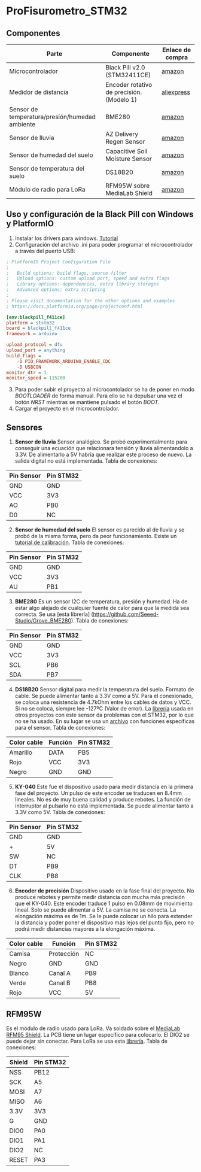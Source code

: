 # ProFisurometro_STM32

## Componentes
| Parte  | Componente | Enlace de compra |
| ------------- | ------------- | -------|
| Microcontrolador  | Black Pill v2.0 (STM32411CE)  | [amazon](https://www.amazon.com/-/es/CANADUINO-STM32-Pastilla-STM32F411CEU6-incluido/dp/B0847G8RQF)|
| Medidor de distancia  |  Encoder rotativo de precisión. (Modelo 1) | [aliexpress](https://es.aliexpress.com/item/4000354494107.html) |
| Sensor de temperatura/presión/humedad ambiente |  BME280 | [amazon](https://www.amazon.es/TECNOIOT-Temperatura-tuberías-barométrico-gy-bme280/dp/B07RLM9D3S) |
| Sensor de lluvia  |  AZ Delivery Regen Sensor | [amazon](https://www.amazon.es/AZDelivery-Lluvia-lluvia-Sensor-Arduino/dp/B07CP2GX9P/ref=sr_1_5) |
| Sensor de humedad del suelo | Capacitive Soil Moisture Sensor | [amazon](https://www.amazon.es/KeeYees-Piezas-Módulo-Humedad-Capacitivo/dp/B07R174TM1/ref=sr_1_6) |
| Sensor de temperatura del suelo  | DS18B20 | [amazon](https://www.amazon.es/ICQUANZX-Temperatura-Termómetro-termopar-Resistencia/dp/B088LQ7HMH/ref=sr_1_8) |
| Módulo de radio para LoRa | RFM95W sobre MediaLab Shield | [amazon](https://www.amazon.es/BOBEINI-Transceptor-inalámbrico-LoRaTM-transmisor-receptor/dp/B09DS8BZ3D/ref=sr_1_7) |

## Uso y configuración de la Black Pill con Windows y PlatformIO
1. Instalar los drivers para windows. [Tutorial](https://github.com/profezzorn/ProffieOS/wiki/zadig)
2. Configuración del archivo .ini para poder programar el microcontrolador a través del puerto USB:
``` ini
; PlatformIO Project Configuration File
;
;   Build options: build flags, source filter
;   Upload options: custom upload port, speed and extra flags
;   Library options: dependencies, extra library storages
;   Advanced options: extra scripting
;
; Please visit documentation for the other options and examples
; https://docs.platformio.org/page/projectconf.html

[env:blackpill_f411ce]
platform = ststm32
board = blackpill_f411ce
framework = arduino

upload_protocol = dfu
upload_port = anything
build_flags = 
	-D PIO_FRAMEWORK_ARDUINO_ENABLE_CDC
	-D USBCON
monitor_dtr = 1
monitor_speed = 115200
```
3. Para poder subir el proyecto al microcontolador se ha de poner en modo *BOOTLOADER* de forma manual. Para ello se ha depulsar una vez el botón *NRST* mientras se mantiene pulsado el botón *BOOT*.
4. Cargar el proyecto en el microcontrolador.

## Sensores
1. **Sensor de lluvia**
Sensor analógico. Se probó experimentalmente para conseguir una ecuación que relacionara tensión y lluvia alimentandolo a 3.3V. De alimentarlo a 5V habría que realizar este proceso de nuevo. La salida digital no está implementada. Tabla de conexiones:

| Pin Sensor | Pin STM32 |
| ---------- | --------- |
| GND | GND |
| VCC | 3V3 |
| AO | PB0 |
| D0 | NC |

2. **Sensor de humedad del suelo**
El sensor es parecido al de lluvia y se probó de la misma forma, pero da peor funcionamiento. Existe un [tutorial de calibración](https://www.switchdoc.com/2020/06/tutorial-capacitive-moisture-sensor-grove/). Tabla de conexiones:

| Pin Sensor | Pin STM32 |
| ---------- | --------- |
| GND | GND |
| VCC | 3V3 |
| AU | PB1 |

3. **BME280**
Es un sensor I2C de temperatura, presión y humedad. Ha de estar algo alejado de cualquier fuente de calor para que la medida sea correcta. Se usa [esta librería] (https://github.com/Seeed-Studio/Grove_BME280). Tabla de conexiones:

| Pin Sensor | Pin STM32 |
| ---------- | --------- |
| GND | GND |
| VCC | 3V3 |
| SCL | PB6 |
| SDA | PB7 |

4. **DS18B20**
Sensor digital para medir la temperatura del suelo.  Formato de cable. Se puede alimentar tanto a 3.3V como a 5V. Para el conexionado, se coloca una resistencia de 4.7kOhm entre los cables de datos y VCC. Si no se coloca, siempre lee -127ºC (Valor de error). La [librería](https://github.com/milesburton/Arduino-Temperature-Control-Library.git) usada en  otros proyectos con este sensor da problemas con el STM32, por lo que no se ha usado. En su lugar se usa un [archivo](https://github.com/MedialabU/ProFisurometro_STM32/blob/master/src/fnDS18B20.hpp) con funciones específicas para el sensor. Tabla de conexiones:

| Color cable | Función | Pin STM32 |
| ----------- | ------- | --------- |
| Amarillo | DATA | PB5 |
| Rojo | VCC | 3V3 |
| Negro | GND | GND |

5. **KY-040**
Este fue el dispositivo usado para medir distancia en la primera fase del proyecto. Un pulso de este encoder se traducen en 8.4mm lineales. No es de muy buena calidad y produce rebotes. La función de interruptor al pulsarlo no está implementada. Se puede alimentar tanto a 3.3V como 5V. Tabla de conexiones:

| Pin Sensor | Pin STM32 |
| ---------- | --------- |
| GND | GND |
| + | 5V |
| SW | NC |
| DT | PB9 |
| CLK | PB8 |

6. **Encoder de precisión**
Dispositivo usado en la fase final del proyecto. No produce rebotes y permite medir distancia con mucha más precisión que el KY-040. Este encoder traduce 1 pulso en 0.08mm de movimiento lineal. Solo se puede alimentar a 5V. La camisa no se conecta. La elongación máxima es de 1m. Se le puede colocar un hilo para extender la distancia y poder poner el dispositivo más lejos del punto fijo, pero no podrá medir distancias mayores a la elongación máxima.

| Color cable | Función | Pin STM32 |
| ----------- | ------- | --------- |
| Camisa | Protección | NC|
| Negro | GND | GND|
| Blanco | Canal A | PB9 |
| Verde | Canal B | PB8 |
| Rojo | VCC | 5V |

## RFM95W
Es el módulo de radio usado para LoRa. Va soldado sobre el [MediaLab RFM95 Shield](https://github.com/MedialabU/Lora-Documentacion). La PCB tiene un lugar específico para colocarlo. El DIO2 se puede dejar sin conectar. Para LoRa se usa esta [librería](https://github.com/mcci-catena/arduino-lmic). Tabla de conexiones:

| Shield | Pin STM32 |
| ---------- | --------- |
| NSS | PB12 |
| SCK | A5 |
| MOSI | A7 |
| MISO | A6 |
| 3.3V | 3V3 |
| G | GND |
| DIO0 | PA0 |
| DIO1 | PA1 |
| DIO2 | NC |
| RESET | PA3 |


